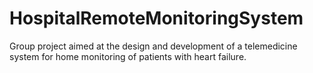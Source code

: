 # HospitalRemoteMonitoringSystem
Group project aimed at the design and development of a telemedicine system for home monitoring of patients with heart failure.
